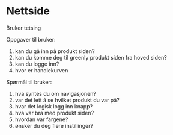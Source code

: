 # Nettside

Bruker tetsing

Oppgaver til bruker:
1. kan du gå inn på produkt siden?
2. kan du komme deg til greenly produkt siden fra hoved siden?
3. kan du logge inn?
4. hvor er handlekurven


Spørmål til bruker:
1. hva syntes du om navigasjonen?
2. var det lett å se hvilket produkt du var på?
3. hvar det logisk logg inn knapp?
4. hva var bra med produkt siden?
5. hvordan var fargene?
6. ønsker du deg flere instillinger?
